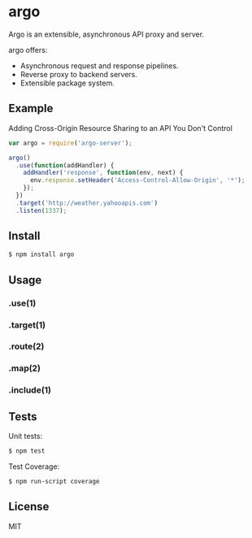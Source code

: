 # argo

Argo is an extensible, asynchronous API proxy and server.

argo offers:

* Asynchronous request and response pipelines.
* Reverse proxy to backend servers.
* Extensible package system.

## Example

Adding Cross-Origin Resource Sharing to an API You Don't Control

```javascript
var argo = require('argo-server');

argo()
  .use(function(addHandler) {
    addHandler('response', function(env, next) {
      env.response.setHeader('Access-Control-Allow-Origin', '*');
    });
  })
  .target('http://weather.yahooapis.com')
  .listen(1337);
```

## Install

```bash
$ npm install argo
```

## Usage

### .use(1)
### .target(1)
### .route(2)
### .map(2)
### .include(1)

## Tests

Unit tests: 

```bash
$ npm test
```

Test Coverage:

```bash
$ npm run-script coverage
```

## License
MIT
